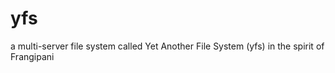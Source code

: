 yfs
===

a multi-server file system called Yet Another File System (yfs) in the spirit of Frangipani

